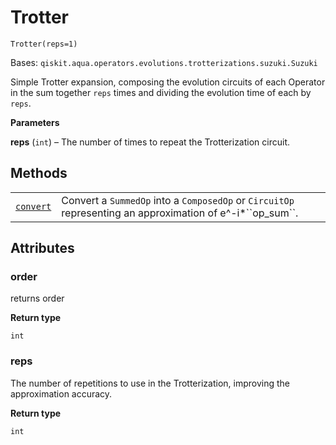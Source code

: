# Trotter

<span id="undefined" />

`Trotter(reps=1)`

Bases: `qiskit.aqua.operators.evolutions.trotterizations.suzuki.Suzuki`

Simple Trotter expansion, composing the evolution circuits of each Operator in the sum together `reps` times and dividing the evolution time of each by `reps`.

**Parameters**

**reps** (`int`) – The number of times to repeat the Trotterization circuit.

## Methods

|                                                                                                                                                                   |                                                                                                                 |
| ----------------------------------------------------------------------------------------------------------------------------------------------------------------- | --------------------------------------------------------------------------------------------------------------- |
| [`convert`](qiskit.aqua.operators.evolutions.Trotter.convert#qiskit.aqua.operators.evolutions.Trotter.convert "qiskit.aqua.operators.evolutions.Trotter.convert") | Convert a `SummedOp` into a `ComposedOp` or `CircuitOp` representing an approximation of e^-i\*\`\`op\_sum\`\`. |

## Attributes

<span id="undefined" />

### order

returns order

**Return type**

`int`

<span id="undefined" />

### reps

The number of repetitions to use in the Trotterization, improving the approximation accuracy.

**Return type**

`int`
